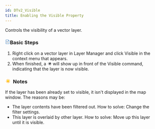 ```yaml
---
id: DTv2_Visible
title: Enabling the Visible Property
---  
```


Controls the visibility of a vector layer.


### ![](../../../img/read.gif)Basic Steps

  1. Right click on a vector layer in Layer Manager and click Visible in the context menu that appears.
  2. When finished, a ![](img-en/EyeVisible.png) will show up in front of the Visible command, indicating that the layer is now visible.

### ![](../../../img/note.png) Notes

If the layer has been already set to visible, it isn't displayed in the map window. The reasons may be:

  * The layer contents have been filtered out. How to solve: Change the filter settings.
  * This layer is overlaid by other layer. How to solve: Move up this layer until it is visible. 